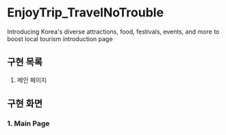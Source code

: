 # EnjoyTrip_TravelNoTrouble
Introducing Korea's diverse attractions, food, festivals, events, and more to boost local tourism introduction page


## 구현 목록

1. 메인 페이지

## 구현 화면

### 1. Main Page
